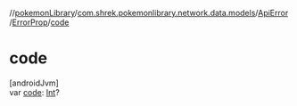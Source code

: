 //[pokemonLibrary](../../../../index.md)/[com.shrek.pokemonlibrary.network.data.models](../../index.md)/[ApiError](../index.md)/[ErrorProp](index.md)/[code](code.md)

# code

[androidJvm]\
var [code](code.md): [Int](https://kotlinlang.org/api/latest/jvm/stdlib/kotlin/-int/index.html)?
